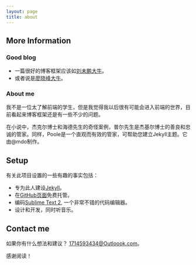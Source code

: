 ```yaml
---
layout: page
title: about
---
```


## More Information

### Good blog
* 一篇很好的博客框架应该如[刘未鹏大牛](http://mindhacks.cn)。
* 或者说是[廖晓峰大牛](https://www.liaoxuefeng.com)。

### About me

我不是一位太了解前端的学生，但是我觉得我以后很有可能会进入前端的世界，目前看起来博客框架还是有一些不少的问题。

在小说中，杰克尔博士和海德先生的奇怪案例，普尔先生是杰基尔博士的善良和忠诚的管家。同样，Poole是一个直观而有效的管家，可帮助您建立Jekyll主题。它由@mdo制作。





## Setup

有关此项目设置的一些有趣的事实包括：

* 专为此人建设[Jekyll](http://jekyllrb.com)。
* 在[GitHub页面](https://pages.github.com)免费托管。
* 编码[Sublime Text 2](http://sublimetext.com), 一个非常不错的代码编辑器。
* 设计和开发，同时听音乐。 


## Contact me

如果你有什么想法和建议？ [1714593434@Outloook.com](mailto:1714593434@Outlook.com)。

感谢阅读！
